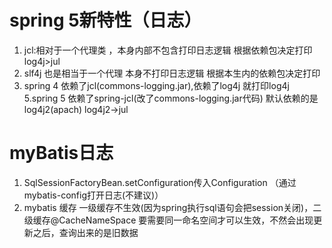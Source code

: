 
# spring 5新特性（日志）
1. jcl:相对于一个代理类 ，本身内部不包含打印日志逻辑 根据依赖包决定打印
 log4j>jul
2. slf4j 也是相当于一个代理 本身不打印日志逻辑 根据本生内的依赖包决定打印
4. spring 4 依赖了jcl(commons-logging.jar),依赖了log4j 就打印log4j
5.spring 5 依赖了spring-jcl(改了commons-logging.jar代码) 默认依赖的是log4j2(apach)
log4j2->jul

# myBatis日志
1. SqlSessionFactoryBean.setConfiguration传入Configuration （通过mybatis-config打开日志(不建议)）
2. mybatis 缓存 一级缓存不生效(因为spring执行sql语句会把session关闭)，二级缓存@CacheNameSpace 
要需要同一命名空间才可以生效，不然会出现更新之后，查询出来的是旧数据
